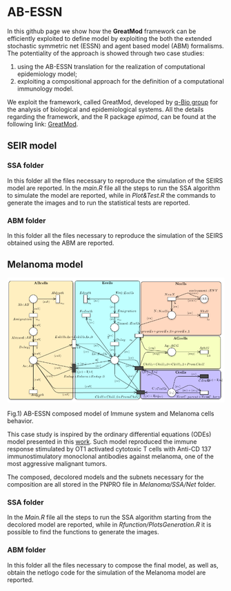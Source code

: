 # AB-ESSN
In  this  github page we show how the **GreatMod** framework can be efficiently exploited to define model by exploiting the both the extended stochastic symmetric net (ESSN) and agent based model (ABM)  formalisms. The potentiality of the approach is showed through two case studies: 

1. using the AB-ESSN translation for the realization of  computational epidemiology model;
2. exploiting a compositional approach for the definition of a computational immunology model.

We exploit the framework, called GreatMod, developed by [q-Bio group](https://www.cs.unito.it/do/gruppi.pl/Show?_id=lxu3) for  the  analysis  of  biological  and  epidemiological  systems. All the details regarding the framework, and the R package *epimod*, can be found at the following link: [GreatMod](https://qbioturin.github.io/epimod/).

## SEIR model 

### SSA folder

In this folder all the files necessary to reproduce the simulation of the SEIRS model are reported. 
In the *main.R* file all the steps to run the SSA algorithm to simulate the model are reported, while in *Plot&Test.R* the commands to generate the images and to run the statistical tests are reported.

### ABM folder

In this folder all the files necessary to reproduce the simulation of the SEIRS
obtained using the ABM are reported.

## Melanoma model

<img src="./Melanoma/SSA/Plots/MelanomaModel.png" alt="Fig.1) Composed model of Immune system and Melanoma cells behavior."  />
<p class="caption">
Fig.1) AB-ESSN composed model of Immune system and Melanoma cells behavior.
</p>

This case study is inspired by the ordinary differential equations (ODEs) model presented in this [work](https://pubmed.ncbi.nlm.nih.gov/22701144/).
Such model reproduced the immune response stimulated by OT1 activated cytotoxic T cells with Anti-CD 137 immunostimulatory monoclonal antibodies against melanoma,  one of the most aggressive malignant tumors.

The composed, decolored models and the subnets necessary for the composition are all stored in the PNPRO file in *Melanoma/SSA/Net* folder.

### SSA folder

In the *Main.R* file all the steps to run the SSA algorithm starting from the decolored model are reported, while in *Rfunction/PlotsGeneration.R* it is possible to find the functions to generate the images.

### ABM folder
In this folder all the files necessary to compose the final model, as well as, obtain the netlogo code for  the simulation of the Melanoma model are reported.
